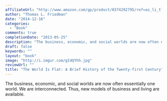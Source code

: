 ```yaml
---
affiliateUrl: "http://www.amazon.com/gp/product/0374292795/ref=as_li_tl?ie=UTF8&camp=1789&creative=390957&creativeASIN=0374292795&linkCode=as2&tag=jaktre-20&linkId=HXI5LYTACYZECR2W"
author: "Thomas L. Friedman"
date: "2014-12-16"
categories:
  - "Book"
comments: true
completionDate: "2013-05-25"
description: "The business, economic, and social worlds are now often essentially one world.  We are interconnected.  Thus, new models of business and living are av"
draft: false
keywords: ""
layout: "book"
image: "http://i.imgur.com/gI4QYhh.jpg"
reviewUrl: ""
title: "The World Is Flat: A Brief History of the Twenty-first Century"
---
```


The business, economic, and social worlds are now often essentially one world.  We are interconnected.  Thus, new models of business and living are available.
